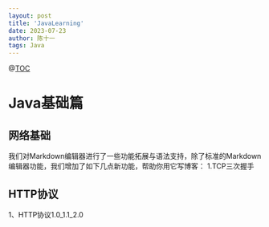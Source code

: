 ```yaml
---
layout: post
title: 'JavaLearning'
date: 2023-07-23
author: 陈十一
tags: Java
---
```


@[TOC](JavaLearning)

# Java基础篇
## 网络基础

我们对Markdown编辑器进行了一些功能拓展与语法支持，除了标准的Markdown编辑器功能，我们增加了如下几点新功能，帮助你用它写博客：
1.TCP三次握手

## HTTP协议
1、HTTP协议1.0_1.1_2.0
